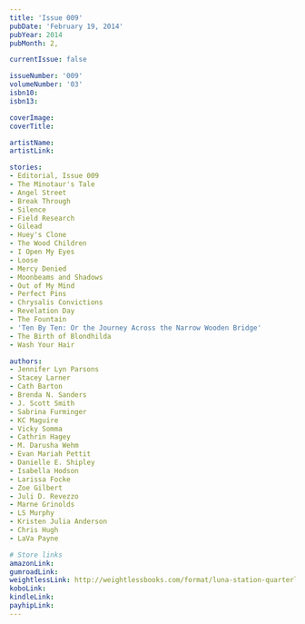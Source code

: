 ```yaml
---
title: 'Issue 009'
pubDate: 'February 19, 2014'
pubYear: 2014
pubMonth: 2,

currentIssue: false

issueNumber: '009'
volumeNumber: '03'
isbn10: 
isbn13: 

coverImage: 
coverTitle: 

artistName: 
artistLink: 

stories:
- Editorial, Issue 009
- The Minotaur's Tale
- Angel Street
- Break Through
- Silence
- Field Research
- Gilead
- Huey's Clone
- The Wood Children
- I Open My Eyes
- Loose
- Mercy Denied
- Moonbeams and Shadows
- Out of My Mind
- Perfect Pins
- Chrysalis Convictions
- Revelation Day
- The Fountain
- 'Ten By Ten: Or the Journey Across the Narrow Wooden Bridge'
- The Birth of Blondhilda
- Wash Your Hair

authors:
- Jennifer Lyn Parsons
- Stacey Larner
- Cath Barton
- Brenda N. Sanders
- J. Scott Smith
- Sabrina Furminger
- KC Maguire
- Vicky Somma
- Cathrin Hagey
- M. Darusha Wehm
- Evan Mariah Pettit
- Danielle E. Shipley
- Isabella Hodson
- Larissa Focke
- Zoe Gilbert
- Juli D. Revezzo
- Marne Grinolds
- LS Murphy
- Kristen Julia Anderson
- Chris Hugh
- LaVa Payne

# Store links
amazonLink: 
gumroadLink: 
weightlessLink: http://weightlessbooks.com/format/luna-station-quarterly-issue-9/
koboLink: 
kindleLink: 
payhipLink: 
---
```

